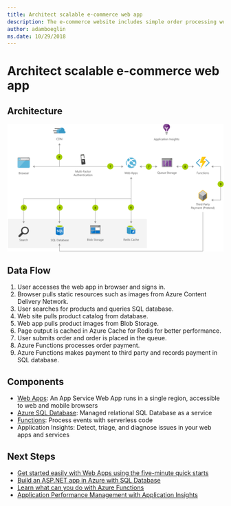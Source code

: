 ```yaml
---
title: Architect scalable e-commerce web app 
description: The e-commerce website includes simple order processing workflows with the help of Azure services. Using Azure Functions and Web Apps, developers can focus on building personalized experiences and let Azure take care of the infrastructure.
author: adamboeglin
ms.date: 10/29/2018
---
```

# Architect scalable e-commerce web app 

## Architecture
<img src="media/scalable-ecommerce-web-app.svg" alt='architecture diagram' />

## Data Flow
1. User accesses the web app in browser and signs in.
1. Browser pulls static resources such as images from Azure Content Delivery Network.
1. User searches for products and queries SQL database.
1. Web site pulls product catalog from database.
1. Web app pulls product images from Blob Storage.
1. Page output is cached in Azure Cache for Redis for better performance.
1. User submits order and order is placed in the queue.
1. Azure Functions processes order payment.
1. Azure Functions makes payment to third party and records payment in SQL database.

## Components
* [Web Apps](href="http://azure.microsoft.com/services/app-service/web/): An App Service Web App runs in a single region, accessible to web and mobile browsers
* [Azure SQL Database](href="http://azure.microsoft.com/services/sql-database/): Managed relational SQL Database as a service
* [Functions](href="http://azure.microsoft.com/services/functions/): Process events with serverless code
* Application Insights: Detect, triage, and diagnose issues in your web apps and services

## Next Steps
* [Get started easily with Web Apps using the five-minute quick starts](https://docs.microsoft.com/azure/app-service/)
* [Build an ASP.NET app in Azure with SQL Database](https://docs.microsoft.com/azure/app-service/app-service-web-tutorial-dotnet-sqldatabase)
* [Learn what can you do with Azure Functions](https://docs.microsoft.com/azure/azure-functions/functions-overview)
* [Application Performance Management with Application Insights](https://docs.microsoft.com/hazure/application-insights/app-insights-overview)